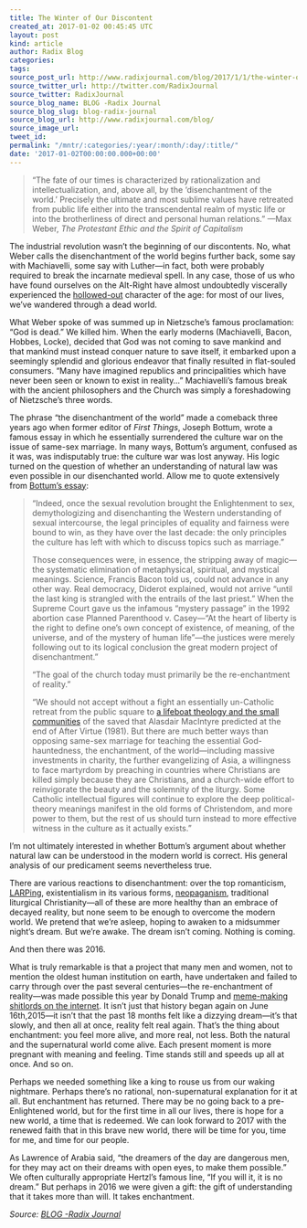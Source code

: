 ```yaml
---
title: The Winter of Our Discontent
created_at: 2017-01-02 00:45:45 UTC
layout: post
kind: article
author: Radix Blog
categories: 
tags: 
source_post_url: http://www.radixjournal.com/blog/2017/1/1/the-winter-of-our-discontent
source_twitter_url: http://twitter.com/RadixJournal
source_twitter: RadixJournal
source_blog_name: BLOG -Radix Journal
source_blog_slug: blog-radix-journal
source_blog_url: http://www.radixjournal.com/blog/
source_image_url: 
tweet_id: 
permalink: "/mntr/:categories/:year/:month/:day/:title/"
date: '2017-01-02T00:00:00.000+00:00'
---
```

<blockquote>
<p>“The fate of our times is characterized by rationalization and intellectualization, and, above all, by the ‘disenchantment of the world.’ Precisely the ultimate and most sublime values have retreated from public life either into the transcendental realm of mystic life or into the brotherliness of direct and personal human relations.” —Max Weber, <em>The Protestant Ethic and the Spirit of Capitalism</em></p>
</blockquote>
<p>The industrial revolution wasn’t the beginning of our discontents. No, what Weber calls the disenchantment of the world begins further back, some say with Machiavelli, some say with Luther—in fact, both were probably required to break the incarnate medieval spell. In any case, those of us who have found ourselves on the Alt-Right have almost undoubtedly viscerally experienced the <a href="https://allpoetry.com/The-Hollow-Men">hollowed-out</a> character of the age: for most of our lives, we’ve wandered through a dead world.</p>
<p>What Weber spoke of was summed up in Nietzsche’s famous proclamation: “God is dead.” We killed him. When the early moderns (Machiavelli, Bacon, Hobbes, Locke), decided that God was not coming to save mankind and that mankind must instead conquer nature to save itself, it embarked upon a seemingly splendid and glorious endeavor that finally resulted in flat-souled consumers. “Many have imagined republics and principalities which have never been seen or known to exist in reality…” Machiavelli’s famous break with the ancient philosophers and the Church was simply a foreshadowing of Nietzsche’s three words.</p>
<p>The phrase “the disenchantment of the world” made a comeback three years ago when former editor of <em>First Things</em>, Joseph Bottum, wrote a famous essay in which he essentially surrendered the culture war on the issue of same-sex marriage. In many ways, Bottum’s argument, confused as it was, was indisputably true: the culture war was lost anyway. His logic turned on the question of whether an understanding of natural law was even possible in our disenchanted world. Allow me to quote extensively from <a href="https://www.commonwealmagazine.org/things-we-share">Bottum’s essay</a>:</p>
<blockquote>
<p>“Indeed, once the sexual revolution brought the Enlightenment to sex, demythologizing and disenchanting the Western understanding of sexual intercourse, the legal principles of equality and fairness were bound to win, as they have over the last decade: the only principles the culture has left with which to discuss topics such as marriage.”</p>
<p>Those consequences were, in essence, the stripping away of magic—the systematic elimination of metaphysical, spiritual, and mystical meanings. Science, Francis Bacon told us, could not advance in any other way. Real democracy, Diderot explained, would not arrive “until the last king is strangled with the entrails of the last priest.” When the Supreme Court gave us the infamous “mystery passage” in the 1992 abortion case Planned Parenthood v. Casey—“At the heart of liberty is the right to define one’s own concept of existence, of meaning, of the universe, and of the mystery of human life”—the justices were merely following out to its logical conclusion the great modern project of disenchantment.”</p>
<p>“The goal of the church today must primarily be the re-enchantment of reality.”</p>
<p>“We should not accept without a fight an essentially un-Catholic retreat from the public square to <a href="http://www.theamericanconservative.com/dreher/benedict-option-faq/">a lifeboat theology and the small communities</a> of the saved that Alasdair MacIntyre predicted at the end of After Virtue (1981). But there are much better ways than opposing same-sex marriage for teaching the essential God-hauntedness, the enchantment, of the world—including massive investments in charity, the further evangelizing of Asia, a willingness to face martyrdom by preaching in countries where Christians are killed simply because they are Christians, and a church-wide effort to reinvigorate the beauty and the solemnity of the liturgy. Some Catholic intellectual figures will continue to explore the deep political-theory meanings manifest in the old forms of Christendom, and more power to them, but the rest of us should turn instead to more effective witness in the culture as it actually exists.”</p>
</blockquote>
<p>I’m not ultimately interested in whether Bottum’s argument about whether natural law can be understood in the modern world is correct. His general analysis of our predicament seems nevertheless true.</p>
<p>There are various reactions to disenchantment: over the top romanticism, <a href="http://www.radixjournal.com/journal/2016/4/11/on-larping">LARPing</a>, existentialism in its various forms, <a href="http://www.jack-donovan.com/axis/2014/06/a-time-for-wolves/">neopaganism</a>, traditional liturgical Christianity—all of these are more healthy than an embrace of decayed reality, but none seem to be enough to overcome the modern world. We pretend that we’re asleep, hoping to awaken to a midsummer night’s dream. But we’re awake. The dream isn’t coming. Nothing is coming.</p>
<p>And then there was 2016.</p>
<p>What is truly remarkable is that a project that many men and women, not to mention the oldest human institution on earth, have undertaken and failed to carry through over the past several centuries—the re-enchantment of reality—was made possible this year by Donald Trump and <a href="http://www.counter-currents.com/2016/09/memeing-the-god-emperor/">meme-making shitlords on the internet</a>. It isn’t just that history began again on June 16th,2015—it isn’t that the past 18 months felt like a dizzying dream—it’s that slowly, and then all at once, reality felt real again. That’s the thing about enchantment: you feel more alive, and more real, not less. Both the natural and the supernatural world come alive. Each present moment is more pregnant with meaning and feeling. Time stands still and speeds up all at once. And so on.</p>
<p>Perhaps we needed something like a king to rouse us from our waking nightmare. Perhaps there’s no rational, non-supernatural explanation for it at all. But enchantment has returned. There may be no going back to a pre-Enlightened world, but for the first time in all our lives, there is hope for a new world, a time that is redeemed. We can look forward to 2017 with the renewed faith that in this brave new world, there will be time for you, time for me, and time for our people.</p>
<p>As Lawrence of Arabia said, “the dreamers of the day are dangerous men, for they may act on their dreams with open eyes, to make them possible.” We often culturally appropriate Hertzl’s famous line, “If you will it, it is no dream.” But perhaps in 2016 we were given a gift: the gift of understanding that it takes more than will. It takes enchantment.</p><div class="">
    <i>Source: <a href="http://www.radixjournal.com/blog/">BLOG -Radix Journal</a></i>
</div>
